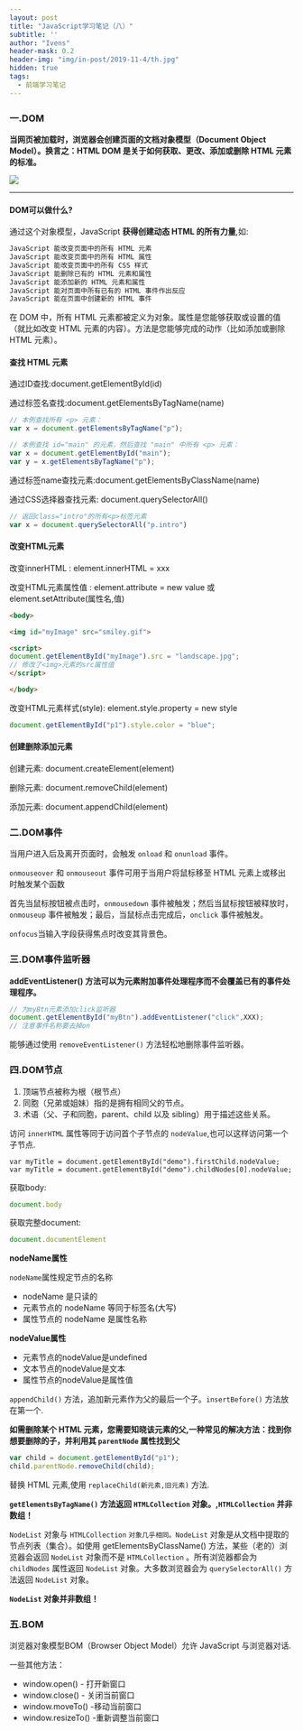 ```yaml
---
layout: post
title: "JavaScript学习笔记（八）"
subtitle: ''
author: "Ivens"
header-mask: 0.2
header-img: "img/in-post/2019-11-4/th.jpg"
hidden: true
tags:
  - 前端学习笔记
---
```


### 一.DOM

**当网页被加载时，浏览器会创建页面的文档对象模型（Document Object Model）。换言之：HTML DOM 是关于如何获取、更改、添加或删除 HTML 元素的标准。**

![](../../../../img/in-post/2019-11-6/a.png)

***

#### DOM可以做什么?

通过这个对象模型，JavaScript **获得创建动态 HTML 的所有力量**,如:

```txt
JavaScript 能改变页面中的所有 HTML 元素
JavaScript 能改变页面中的所有 HTML 属性
JavaScript 能改变页面中的所有 CSS 样式
JavaScript 能删除已有的 HTML 元素和属性
JavaScript 能添加新的 HTML 元素和属性
JavaScript 能对页面中所有已有的 HTML 事件作出反应
JavaScript 能在页面中创建新的 HTML 事件
```

在 DOM 中，所有 HTML 元素都被定义为对象。属性是您能够获取或设置的值（就比如改变 HTML 元素的内容）。方法是您能够完成的动作（比如添加或删除 HTML 元素）。


#### 查找 HTML 元素

通过ID查找:document.getElementById(id)

通过标签名查找:document.getElementsByTagName(name)
```js
// 本例查找所有 <p> 元素：
var x = document.getElementsByTagName("p");
```

```js
// 本例查找 id="main" 的元素，然后查找 "main" 中所有 <p> 元素：
var x = document.getElementById("main");
var y = x.getElementsByTagName("p"); 
```

通过标签name查找元素:document.getElementsByClassName(name)

通过CSS选择器查找元素: document.querySelectorAll()
```js
// 返回class="intro"的所有<p>标签元素
var x = document.querySelectorAll("p.intro")
```

#### 改变HTML元素

改变innerHTML : element.innerHTML = xxx

改变HTML元素属性值 : element.attribute = new value 或  element.setAttribute(属性名,值)
```html
<body>

<img id="myImage" src="smiley.gif">

<script>
document.getElementById("myImage").src = "landscape.jpg";
// 修改了<img>元素的src属性值
</script>

</body>
```

改变HTML元素样式(style): element.style.property = new style 
```js
document.getElementById("p1").style.color = "blue";
```

#### 创建删除添加元素

创建元素: document.createElement(element)

删除元素: document.removeChild(element)

添加元素: document.appendChild(element)

### 二.DOM事件

当用户进入后及离开页面时，会触发 `onload` 和 `onunload` 事件。

`onmouseover` 和 `onmouseout` 事件可用于当用户将鼠标移至 HTML 元素上或移出时触发某个函数

首先当鼠标按钮被点击时，`onmousedown` 事件被触发；然后当鼠标按钮被释放时，`onmouseup` 事件被触发；最后，当鼠标点击完成后，`onclick` 事件被触发。

`onfocus`当输入字段获得焦点时改变其背景色。

### 三.DOM事件监听器

**addEventListener() 方法可以为元素附加事件处理程序而不会覆盖已有的事件处理程序。**

```js
// 为myBtn元素添加click监听器
document.getElementById("myBtn").addEventListener("click",XXX);
// 注意事件名称要去掉on
```

能够通过使用 `removeEventListener()` 方法轻松地删除事件监听器。

### 四.DOM节点

1. 顶端节点被称为根（根节点）
2. 同胞（兄弟或姐妹）指的是拥有相同父的节点。
3. 术语（父、子和同胞，parent、child 以及 sibling）用于描述这些关系。

访问 `innerHTML` 属性等同于访问首个子节点的 `nodeValue`,也可以这样访问第一个子节点.
```
var myTitle = document.getElementById("demo").firstChild.nodeValue;
var myTitle = document.getElementById("demo").childNodes[0].nodeValue;
```

获取body:
```js
document.body
```

获取完整document:
```js
document.documentElement
```

**nodeName属性**

`nodeName`属性规定节点的名称

- nodeName 是只读的
- 元素节点的 nodeName 等同于标签名(大写)
- 属性节点的 nodeName 是属性名称

**nodeValue属性**
- 元素节点的nodeValue是undefined
- 文本节点的nodeValue是文本
- 属性节点的nodeValue是属性值

`appendChild()` 方法，追加新元素作为父的最后一个子。`insertBefore()` 方法放在第一个.

**如需删除某个 HTML 元素，您需要知晓该元素的父,一种常见的解决方法：找到你想要删除的子，并利用其 `parentNode` 属性找到父**
```js
var child = document.getElementById("p1");
child.parentNode.removeChild(child);
```

替换 HTML 元素,使用 `replaceChild(新元素,旧元素)` 方法.

**`getElementsByTagName()` 方法返回 `HTMLCollection` 对象。,`HTMLCollection` 并非数组！**

`NodeList` 对象与 `HTMLCollection` `对象几乎相同。NodeList` 对象是从文档中提取的节点列表（集合）。如使用 getElementsByClassName() 方法，某些（老的）浏览器会返回 `NodeList` 对象而不是 `HTMLCollection` 。所有浏览器都会为 `childNodes` 属性返回 `NodeList` 对象。大多数浏览器会为 `querySelectorAll()` 方法返回 `NodeList` 对象。

**`NodeList` 对象并非数组！**

### 五.BOM

浏览器对象模型BOM（Browser Object Model）允许 JavaScript 与浏览器对话.

一些其他方法：

- window.open() - 打开新窗口
- window.close() - 关闭当前窗口
- window.moveTo() -移动当前窗口
- window.resizeTo() -重新调整当前窗口
